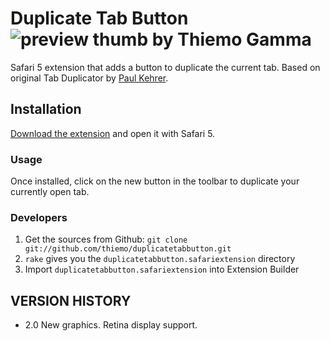 Duplicate Tab Button ![preview thumb](http://i.imgur.com/tsvQe.png) by Thiemo Gamma
===================================================================================

Safari 5 extension that adds a button to duplicate the current tab.
Based on original Tab Duplicator by [Paul Kehrer][1].


## Installation
[Download the extension][2] and open it with Safari 5.

### Usage
Once installed, click on the new button in the toolbar to duplicate your currently open tab.


### Developers
1. Get the sources from Github: `git clone git://github.com/thiemo/duplicatetabbutton.git`
2. `rake` gives you the `duplicatetabbutton.safariextension` directory
3. Import `duplicatetabbutton.safariextension` into Extension Builder

[1]: http://github.com/reaperhulk
[2]: http://thiemo.ch/safari


VERSION HISTORY
---------------

* 2.0 New graphics. Retina display support.